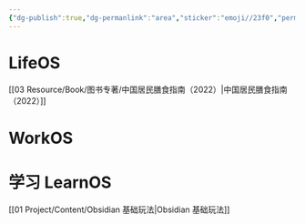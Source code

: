 ```yaml
---
{"dg-publish":true,"dg-permanlink":"area","sticker":"emoji//23f0","permalink":"/01-project//","dgPassFrontmatter":true}
---
```



# LifeOS
[[03 Resource/Book/图书专著/中国居民膳食指南（2022）\|中国居民膳食指南（2022）]]

# WorkOS




# 学习 LearnOS

[[01 Project/Content/Obsidian 基础玩法\|Obsidian 基础玩法]]





